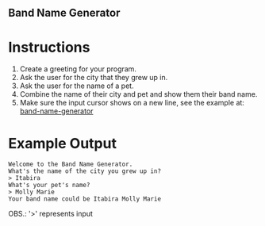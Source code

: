 ## Band Name Generator

# Instructions

1. Create a greeting for your program.
2. Ask the user for the city that they grew up in.
3. Ask the user for the name of a pet.
4. Combine the name of their city and pet and show them their band name.
5. Make sure the input cursor shows on a new line, see the example at: [band-name-generator](https://band-name-generator-end.appbrewery.repl.run/)

# Example Output

```
Welcome to the Band Name Generator.
What's the name of the city you grew up in?
> Itabira
What's your pet's name?
> Molly Marie
Your band name could be Itabira Molly Marie
```
OBS.: '>' represents input
